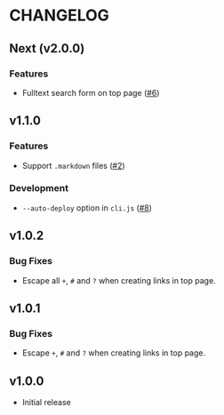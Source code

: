 # CHANGELOG


## Next (v2.0.0)

### Features

- Fulltext search form on top page ([#6](https://github.com/smori1983/tiny-markdown-server/issues/6))


## v1.1.0

### Features

- Support `.markdown` files ([#2](https://github.com/smori1983/tiny-markdown-server/pull/2))

### Development

- `--auto-deploy` option in `cli.js` ([#8](https://github.com/smori1983/tiny-markdown-server/pull/8))


## v1.0.2

### Bug Fixes

- Escape all `+`, `#` and `?` when creating links in top page.


## v1.0.1

### Bug Fixes

- Escape `+`, `#` and `?` when creating links in top page.


## v1.0.0

- Initial release
